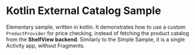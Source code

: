 # Kotlin External Catalog Sample

Elementary sample, written in kotlin. It demonstrates how to use a custom `ProductProvider` for price checking, instead of fetching the product catalog from the __ShelfView backend__.
Similarly to the Simple Sample, it is a single Activity app, without Fragments.
